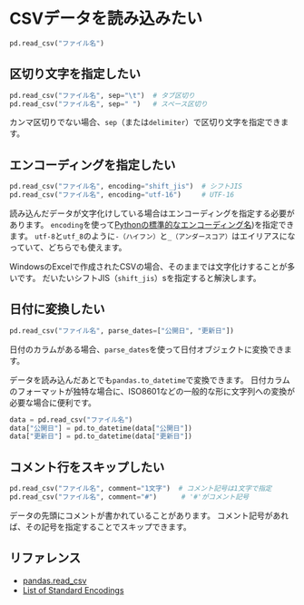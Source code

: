 # CSVデータを読み込みたい

```python
pd.read_csv("ファイル名")
```

## 区切り文字を指定したい

```python
pd.read_csv("ファイル名", sep="\t")  # タブ区切り
pd.read_csv("ファイル名", sep=" ")   # スペース区切り
```

カンマ区切りでない場合、``sep``（または``delimiter``）で区切り文字を指定できます。

## エンコーディングを指定したい

```python
pd.read_csv("ファイル名", encoding="shift_jis")  # シフトJIS
pd.read_csv("ファイル名", encoding="utf-16")     # UTF-16
```

読み込んだデータが文字化けしている場合はエンコーディングを指定する必要があります。
``encoding``を使って[Pythonの標準的なエンコーディング名](https://docs.python.org/3/library/codecs.html#standard-encodings))を指定できます。
``utf-8``と``utf_8``のように``-（ハイフン）``と``_（アンダースコア）``はエイリアスになっていて、どちらでも使えます。

WindowsのExcelで作成されたCSVの場合、そのままでは文字化けすることが多いです。
だいたいシフトJIS（``shift_jis``）sを指定すると解決します。

## 日付に変換したい

```python
pd.read_csv("ファイル名", parse_dates=["公開日", "更新日"])
```

日付のカラムがある場合、``parse_dates``を使って日付オブジェクトに変換できます。

データを読み込んだあとでも``pandas.to_datetime``で変換できます。
日付カラムのフォーマットが独特な場合に、ISO8601などの一般的な形に文字列への変換が必要な場合に便利です。

```python
data = pd.read_csv("ファイル名")
data["公開日"] = pd.to_datetime(data["公開日"])
data["更新日"] = pd.to_datetime(data["更新日"])
```

## コメント行をスキップしたい

```python
pd.read_csv("ファイル名", comment="1文字")  # コメント記号は1文字で指定
pd.read_csv("ファイル名", comment="#")      # '#'がコメント記号
```

データの先頭にコメントが書かれていることがあります。
コメント記号があれば、その記号を指定することでスキップできます。

## リファレンス

- [pandas.read_csv](https://pandas.pydata.org/pandas-docs/stable/reference/api/pandas.read_csv.html)
- [List of Standard Encodings](https://docs.python.org/3/library/codecs.html#standard-encodings)
